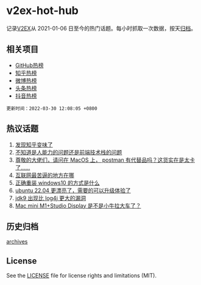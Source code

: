 # v2ex-hot-hub

 记录[V2EX](https://www.v2ex.com/)从 2021-01-06 日至今的热门话题。每小时抓取一次数据，按天[归档](archives)。
 
 ## 相关项目

- [GitHub热榜](https://github.com/snaildev/github-hot-hub)
- [知乎热榜](https://github.com/snaildev/zhihu-hot-hub)
- [微博热榜](https://github.com/snaildev/weibo-hot-hub)
- [头条热榜](https://github.com/snaildev/toutiao-hot-hub)
- [抖音热榜](https://github.com/snaildev/douyin-hot-hub)


 `更新时间：2022-03-30 12:08:05 +0800`

## 热议话题

1. [发现知乎变味了](https://www.v2ex.com/t/843603)
1. [不知道是人能力的问题还是前端技术栈的问题](https://www.v2ex.com/t/843599)
1. [尊敬的大佬们，请问在 MacOS 上， postman 有代替品吗？这货实在是太卡了……](https://www.v2ex.com/t/843621)
1. [互联网最苦逼的地方在哪](https://www.v2ex.com/t/843644)
1. [正确重装 windows10 的方式是什么](https://www.v2ex.com/t/843591)
1. [ubuntu 22.04 更漂亮了，需要的可以升级体验了](https://www.v2ex.com/t/843663)
1. [jdk9 出现比 log4j 更大的漏洞](https://www.v2ex.com/t/843724)
1. [Mac mini M1+Studio Display 是不是小牛拉大车了？](https://www.v2ex.com/t/843720)

## 历史归档

[archives](archives)

## License

See the [LICENSE](LICENSE) file for license rights and limitations (MIT).
